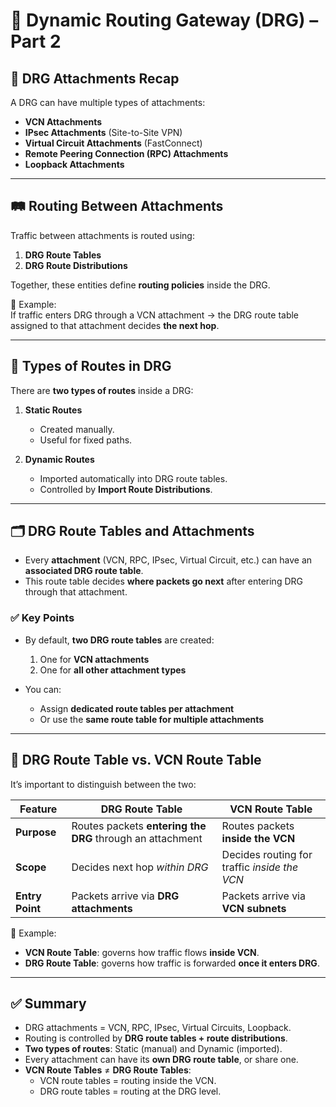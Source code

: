 # 🚦 Dynamic Routing Gateway (DRG) – Part 2


## 🔗 DRG Attachments Recap
A DRG can have multiple types of attachments:
- **VCN Attachments**
- **IPsec Attachments** (Site-to-Site VPN)
- **Virtual Circuit Attachments** (FastConnect)
- **Remote Peering Connection (RPC) Attachments**
- **Loopback Attachments**

---

## 🛤️ Routing Between Attachments
Traffic between attachments is routed using:
1. **DRG Route Tables**
2. **DRG Route Distributions**

Together, these entities define **routing policies** inside the DRG.  

📌 Example:  
If traffic enters DRG through a VCN attachment → the DRG route table assigned to that attachment decides **the next hop**.

---

## 📑 Types of Routes in DRG
There are **two types of routes** inside a DRG:

1. **Static Routes**  
   - Created manually.  
   - Useful for fixed paths.  

2. **Dynamic Routes**  
   - Imported automatically into DRG route tables.  
   - Controlled by **Import Route Distributions**.  

---

## 🗂️ DRG Route Tables and Attachments
- Every **attachment** (VCN, RPC, IPsec, Virtual Circuit, etc.) can have an **associated DRG route table**.  
- This route table decides **where packets go next** after entering DRG through that attachment.  

### ✅ Key Points
- By default, **two DRG route tables** are created:
  1. One for **VCN attachments**  
  2. One for **all other attachment types**  

- You can:
  - Assign **dedicated route tables per attachment**  
  - Or use the **same route table for multiple attachments**  

---

## 🔀 DRG Route Table vs. VCN Route Table
It’s important to distinguish between the two:

| Feature | **DRG Route Table** | **VCN Route Table** |
|---------|---------------------|----------------------|
| **Purpose** | Routes packets **entering the DRG** through an attachment | Routes packets **inside the VCN** |
| **Scope** | Decides next hop *within DRG* | Decides routing for traffic *inside the VCN* |
| **Entry Point** | Packets arrive via **DRG attachments** | Packets arrive via **VCN subnets** |

📌 Example:  
- **VCN Route Table**: governs how traffic flows **inside VCN**.  
- **DRG Route Table**: governs how traffic is forwarded **once it enters DRG**.  

---

## ✅ Summary
- DRG attachments = VCN, RPC, IPsec, Virtual Circuits, Loopback.  
- Routing is controlled by **DRG route tables + route distributions**.  
- **Two types of routes**: Static (manual) and Dynamic (imported).  
- Every attachment can have its **own DRG route table**, or share one.  
- **VCN Route Tables** ≠ **DRG Route Tables**:  
  - VCN route tables = routing inside the VCN.  
  - DRG route tables = routing at the DRG level.  
